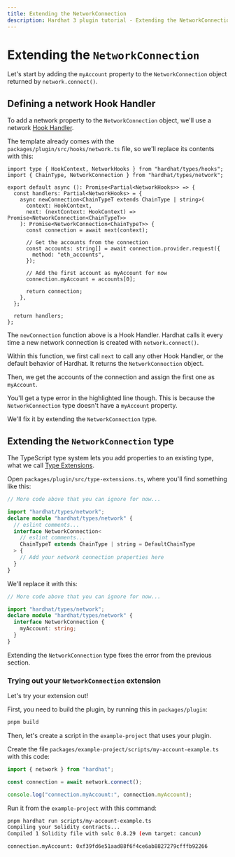 ```yaml
---
title: Extending the NetworkConnection
description: Hardhat 3 plugin tutorial - Extending the NetworkConnection
---
```


# Extending the `NetworkConnection`

Let's start by adding the `myAccount` property to the `NetworkConnection` object returned by `network.connect()`.

## Defining a network Hook Handler

To add a network property to the `NetworkConnection` object, we'll use a network [Hook Handler](../explanations/hooks.md).

The template already comes with the `packages/plugin/src/hooks/network.ts` file, so we'll replace its contents with this:

```ts{18}
import type { HookContext, NetworkHooks } from "hardhat/types/hooks";
import { ChainType, NetworkConnection } from "hardhat/types/network";

export default async (): Promise<Partial<NetworkHooks>> => {
  const handlers: Partial<NetworkHooks> = {
    async newConnection<ChainTypeT extends ChainType | string>(
      context: HookContext,
      next: (nextContext: HookContext) => Promise<NetworkConnection<ChainTypeT>>
    ): Promise<NetworkConnection<ChainTypeT>> {
      const connection = await next(context);

      // Get the accounts from the connection
      const accounts: string[] = await connection.provider.request({
        method: "eth_accounts",
      });

      // Add the first account as myAccount for now
      connection.myAccount = accounts[0];

      return connection;
    },
  };

  return handlers;
};
```

The `newConnection` function above is a Hook Handler. Hardhat calls it every time a new network connection is created with `network.connect()`.

Within this function, we first call `next` to call any other Hook Handler, or the default behavior of Hardhat. It returns the `NetworkConnection` object.

Then, we get the accounts of the connection and assign the first one as `myAccount`.

You'll get a type error in the highlighted line though. This is because the `NetworkConnection` type doesn't have a `myAccount` property.

We'll fix it by extending the `NetworkConnection` type.

## Extending the `NetworkConnection` type

The TypeScript type system lets you add properties to an existing type, what we call [Type Extensions](../explanations/type-extensions.md).

Open `packages/plugin/src/type-extensions.ts`, where you'll find something like this:

```ts
// More code above that you can ignore for now...

import "hardhat/types/network";
declare module "hardhat/types/network" {
  // eslint comments...
  interface NetworkConnection<
    // eslint comments...
    ChainTypeT extends ChainType | string = DefaultChainType
  > {
    // Add your network connection properties here
  }
}
```

We'll replace it with this:

```ts
// More code above that you can ignore for now...

import "hardhat/types/network";
declare module "hardhat/types/network" {
  interface NetworkConnection {
    myAccount: string;
  }
}
```

Extending the `NetworkConnection` type fixes the error from the previous section.

### Trying out your `NetworkConnection` extension

Let's try your extension out!

First, you need to build the plugin, by running this in `packages/plugin`:

```sh
pnpm build
```

Then, let's create a script in the `example-project` that uses your plugin.

Create the file `packages/example-project/scripts/my-account-example.ts` with this code:

```ts
import { network } from "hardhat";

const connection = await network.connect();

console.log("connection.myAccount:", connection.myAccount);
```

Run it from the `example-project` with this command:

```sh
pnpm hardhat run scripts/my-account-example.ts
Compiling your Solidity contracts...
Compiled 1 Solidity file with solc 0.8.29 (evm target: cancun)

connection.myAccount: 0xf39fd6e51aad88f6f4ce6ab8827279cfffb92266
```

<!-- Auto-update: 2025-10-14T13:23:54.746731 -->
